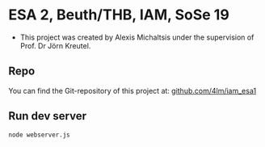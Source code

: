 # ESA 2, Beuth/THB, IAM, SoSe 19

- This project was created by Alexis Michaltsis under the supervision of Prof. Dr Jörn Kreutel.

## Repo

You can find the Git-repository of this project at: 
[github.com/4lm/iam_esa1](https://github.com/4lm/iam_mwf)

## Run dev server

```
node webserver.js
```
